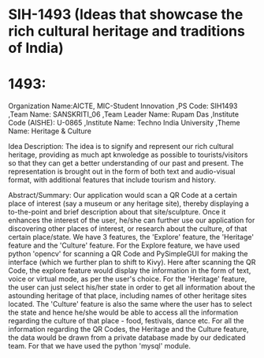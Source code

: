 
# SIH-1493 (Ideas that showcase the rich cultural heritage and traditions of India)

1493:
=
Organization Name:AICTE, MIC-Student Innovation
,PS Code: SIH1493
,Team Name: SANSKRITI_06
,Team Leader Name: Rupam Das
,Institute Code (AISHE): U-0865
,Institute Name: Techno India University
,Theme Name: Heritage & Culture

Idea Description: The idea is to signify and represent our rich cultural heritage, providing as much apt knwoledge as possible to tourists/visitors so that they can get a better understanding of our past and present. The representation is brought out in the form of both text and audio-visual format, with additional features that include tourism and history.

Abstract/Summary: Our application would scan a QR Code at a certain place of interest (say a museum or any heritage site), thereby displaying a to-the-point and brief description about that site/sculpture. Once it enhances the interest of the user, he/she can further use our application for discovering other places of interest, or research about the culture, of that certain place/state. We have 3 features, the 'Explore' feature, the 'Heritage' feature and the 'Culture' feature. For the Explore feature, we have used python 'opencv' for scanning a QR Code and PySimpleGUI for making the interface (which we further plan to shift to Kivy). Here after scanning the QR Code, the explore feature would display the information in the form of text, voice or virtual mode, as per the user's choice.
For the 'Heritage' feature, the user can just select his/her state in order to get all information about the astounding heritage of that place, including names of other heritage sites located.
The 'Culture' feature is also the same where the user has to select the state and hence he/she would be able to access all the information regarding the culture of that place - food, festivals, dance etc.
For all the information regarding the QR Codes, the Heritage and the Culture feature, the data would be drawn from a private database made by our dedicated team. For that we have used the python 'mysql' module.
